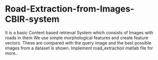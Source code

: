 # Road-Extraction-from-Images-CBIR-system

It is a basic Content based retrieval System which consists of Images with roads in them We use simple morphological features and create feature vectors. These are compared with the query image and the best possible images from a dataset is shown. 
Implement road_extraction matlab file for more..
